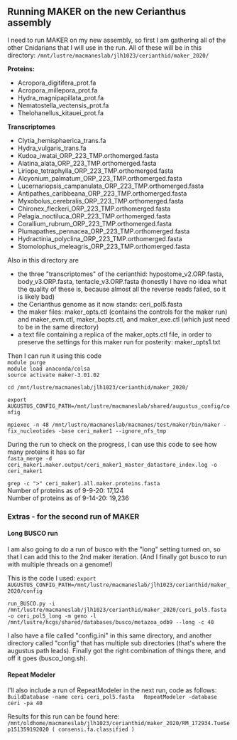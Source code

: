 ## Running MAKER on the new Cerianthus assembly

I need to run MAKER on my new assembly, so first I am gathering all of the other Cnidarians that I will use in the run. All of these will be in this directory: `/mnt/lustre/macmaneslab/jlh1023/cerianthid/maker_2020/`  

**Proteins:**  
- Acropora_digitifera_prot.fa  
- Acropora_millepora_prot.fa  
- Hydra_magnipapillata_prot.fa  
- Nematostella_vectensis_prot.fa  
- Thelohanellus_kitauei_prot.fa  

**Transcriptomes**  
- Clytia_hemisphaerica_trans.fa  
- Hydra_vulgaris_trans.fa  
- Kudoa_iwatai_ORP_223_TMP.orthomerged.fasta  
- Alatina_alata_ORP_223_TMP.orthomerged.fasta  
- Liriope_tetraphylla_ORP_223_TMP.orthomerged.fasta  
- Alcyonium_palmatum_ORP_223_TMP.orthomerged.fasta  
- Lucernariopsis_campanulata_ORP_223_TMP.orthomerged.fasta  
- Antipathes_caribbeana_ORP_223_TMP.orthomerged.fasta  
- Myxobolus_cerebralis_ORP_223_TMP.orthomerged.fasta  
- Chironex_fleckeri_ORP_223_TMP.orthomerged.fasta  
- Pelagia_noctiluca_ORP_223_TMP.orthomerged.fasta  
- Corallium_rubrum_ORP_223_TMP.orthomerged.fasta  
- Plumapathes_pennacea_ORP_223_TMP.orthomerged.fasta  
- Hydractinia_polyclina_ORP_223_TMP.orthomerged.fasta  
- Stomolophus_meleagris_ORP_223_TMP.orthomerged.fasta  


Also in this directory are  
- the three "transcriptomes" of the cerianthid: hypostome_v2.ORP.fasta, body_v3.ORP.fasta, tentacle_v3.ORP.fasta (honestly I have no idea what the quality of these is, because almost all the reverse reads failed, so it is likely bad)  
- the Cerianthus genome as it now stands: ceri_pol5.fasta  
- the maker files: maker_opts.ctl (contains the controls for the maker run) and maker_evm.ctl, maker_bopts.ctl, and maker_exe.ctl (which just need to be in the same directory)  
- a text file containing a replica of the maker_opts.ctl file, in order to preserve the settings for this maker run for posterity: maker_opts1.txt  

Then I can run it using this code  
`module purge`  
`module load anaconda/colsa`  
`source activate maker-3.01.02`  

`cd /mnt/lustre/macmaneslab/jlh1023/cerianthid/maker_2020/`  

`export AUGUSTUS_CONFIG_PATH=/mnt/lustre/macmaneslab/shared/augustus_config/config`  

`mpiexec -n 48 /mnt/lustre/macmaneslab/macmanes/test/maker/bin/maker -fix_nucleotides -base ceri_maker1 --ignore_nfs_tmp`  


During the run to check on the progress, I can use this code to see how many proteins it has so far  
`fasta_merge -d ceri_maker1.maker.output/ceri_maker1_master_datastore_index.log -o ceri_maker1`  

`grep -c ">" ceri_maker1.all.maker.proteins.fasta`  
Number of proteins as of 9-9-20: 17,124   
Number of proteins as of 9-14-20: 19,236  


### Extras - for the second run of MAKER  

#### Long BUSCO run  

I am also going to do a run of busco with the "long" setting turned on, so that I can add this to the 2nd maker iteration. (And I finally got busco to run with multiple threads on a genome!)

This is the code I used:
`export AUGUSTUS_CONFIG_PATH=/mnt/lustre/macmaneslab/jlh1023/cerianthid/maker_2020/config`

`run_BUSCO.py -i /mnt/lustre/macmaneslab/jlh1023/cerianthid/maker_2020/ceri_pol5.fasta -o ceri_pol5_long -m geno -l /mnt/lustre/hcgs/shared/databases/busco/metazoa_odb9 --long -c 40`  

I also have a file called "config.ini" in this same directory, and another directory called "config" that has multiple sub directories (that's where the augustus path leads). Finally got the right combination of things there, and off it goes (busco_long.sh).  

#### Repeat Modeler    

I'll also include a run of RepeatModeler in the next run, code as follows:  
`BuildDatabase -name ceri ceri_pol5.fasta  
RepeatModeler -database ceri -pa 40`  

Results for this run can be found here: `/mnt/oldhome/macmaneslab/jlh1023/cerianthid/maker_2020/RM_172934.TueSep151359192020 ( consensi.fa.classified )`
